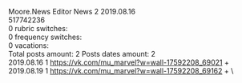 Moore.News	Editor News 2 2019.08.16\
517742236\
0 rubric switches:\
0 frequency switches:\
0 vacations:\
Total posts amount: 2	Posts dates amount: 2\
2019.08.16 1 https://vk.com/mu_marvel?w=wall-17592208_69021 + \
2019.08.19 1 https://vk.com/mu_marvel?w=wall-17592208_69162 + \
